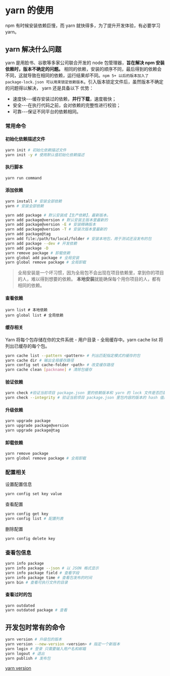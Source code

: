 # yarn 的使用

npm 有时候安装依赖巨慢，而 yarn 就快得多，为了提升开发体验，有必要学习 yarn。

## yarn 解决什么问题

yarn 是用脸书、谷歌等多家公司联合开发的 node 包管理器，**旨在解决 npm 安装依赖时，版本不确定的问题。** 相同的依赖，安装的顺序不同，最后得到的依赖会不同，这就导致在相同的依赖，运行结果却不同。`npm 5+ 以后的版本加入了 package-lock.json 可以用来锁定依赖版本`。引入版本锁定文件后，虽然版本不确定的问题得以解决， yarn 还是具备以下 优势：

- 速度快---缓存安装过的依赖，**并行下载**，速度极快；
- 安全---在执行代码之前，会对依赖的完整性进行校验；
- 可靠---保证不同平台的依赖相同。

### 常用命令

#### 初始化依赖描述文件

```bash
yarn init # 初始化依赖描述文件
yarn init -y # 使用默认值初始化依赖描述
```

#### 执行脚本

```bash
yarn run command
```

#### 添加依赖

```bash
yarn install # 安装全部依赖
yarn # 安装全部依赖

yarn add package # 默认安装成【生产依赖】，最新版本。
yarn add package@version # 默认安装主版本里最新的
yarn add package@version -E # 安装精确版本
yarn add package@version -T # 安装次版本里最新的
yarn add package@tag
yarn add file:/path/to/local/folder # 安装本地包，用于测试还没发布的包
yarn add package --dev # 开发依赖
yarn add package -D
yarn remove package # 卸载依赖
yarn global add package # 全局安装
yarn global remove package # 全局卸载
```

> 全局安装是一个坏习惯，因为全局包不会出现在项目依赖里，拿到你的项目的人，难以得到想要的依赖。
> **本地安装**就能确保每个用你项目的人，都有相同的依赖。

#### 查看依赖

```ba
yarn list # 本地依赖
yarn global list # 全局依赖
```

#### 缓存相关

Yarn 将每个包存储在你的文件系统 - 用户目录 - 全局缓存中。yarn cache list 将列出已缓存的每个包。

```bash
yarn cache list --pattern <pattern> # 列出匹配指定模式的缓存的包
yarn cache dir # 输出全局缓存路径
yarn config set cache-folder <path> # 改变缓存路径
yarn cache clean [packname] # 清除包缓存
```

#### 验证依赖

```bash
yarn check #验证当前项目 package.json 里的依赖版本和 yarn 的 lock 文件是否匹配。
yarn check --integrity # 验证当前项目 package.json 里包内容的版本的 hash 值是否与 yarn 的 lock 文件一致。 这有助于验证包依赖没有更改。
```

#### 升级依赖

```bash
yarn upgrade package
yarn upgrade package@version
yarn upgrade package@tag
```

#### 卸载依赖

```bash
yarn remove package
yarn global remove package # 全局卸载
```

### 配置相关

设置配置信息

```bash
yarn config set key value
```

查看配置

```bash
yarn config get key
yarn config list # 配置列表
```

删除配置

```bash
yarn config delete key
```

### 查看包信息

```bash
yarn info package
yarn info package --json # 以 JSON 格式显示
yarn info package field # 查看字段
yarn info package time # 查看包发布的时间
yarn bin # 查看可执行文件的目录
```

#### 查看过时的包

```bash
yarn outdated
yarn outdated package # 查看
```

## 开发包时常有的命令

```bash
yarn version # 升级包的版本
yarn version --new-version <version> # 指定一个新版本
yarn login # 登录 只需要输入用户名和邮箱
yarn logout # 退出
yarn publish # 发布包
```

[yarn version](https://classic.yarnpkg.com/zh-Hans/docs/cli/version)
